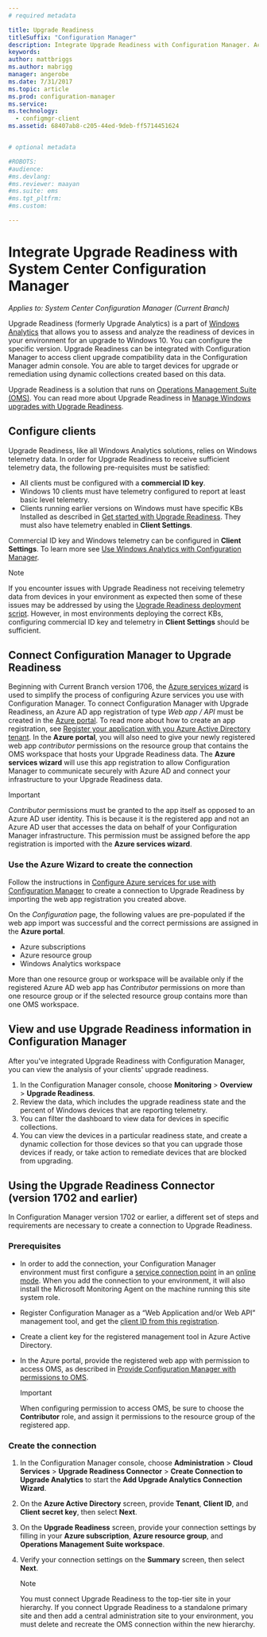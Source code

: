 ```yaml
---
# required metadata

title: Upgrade Readiness
titleSuffix: "Configuration Manager"
description: Integrate Upgrade Readiness with Configuration Manager. Access upgrade compatibility data in your admin console. Target devices for upgrade or remediation.
keywords:
author: mattbriggs
ms.author: mabrigg
manager: angerobe
ms.date: 7/31/2017
ms.topic: article
ms.prod: configuration-manager
ms.service:
ms.technology:
  - configmgr-client
ms.assetid: 68407ab8-c205-44ed-9deb-ff5714451624


# optional metadata

#ROBOTS:
#audience:
#ms.devlang:
#ms.reviewer: maayan
#ms.suite: ems
#ms.tgt_pltfrm:
#ms.custom:

---
```


# Integrate Upgrade Readiness with System Center Configuration Manager

*Applies to: System Center Configuration Manager (Current Branch)*

Upgrade Readiness (formerly Upgrade Analytics) is a part of [Windows Analytics](https://www.microsoft.com/WindowsForBusiness/windows-analytics) that allows you to assess and analyze the readiness of devices in your environment for an upgrade to Windows 10. You can configure the specific version. Upgrade Readiness can be integrated with Configuration Manager to access client upgrade compatibility data in the Configuration Manager admin console. You are able to target devices for upgrade or remediation using dynamic collections created based on this data.

Upgrade Readiness is a solution that runs on [Operations Management Suite (OMS)](/azure/operations-management-suite/operations-management-suite-overview). You can read more about Upgrade Readiness in [Manage Windows upgrades with Upgrade Readiness](/windows/deployment/upgrade/manage-windows-upgrades-with-upgrade-readiness).

## Configure clients

Upgrade Readiness, like all Windows Analytics solutions, relies on Windows telemetry data. In order for Upgrade Readiness to receive sufficient telemetry data, the following pre-requisites must be satisfied:

- All clients must be configured with a **commercial ID key**. 
- Windows 10 clients must have telemetry configured to report at least basic level telemetry.
-  Clients running earlier versions on Windows must have specific KBs Installed as described in [Get started with Upgrade Readiness](/windows/deployment/upgrade/upgrade-readiness-get-started#deploy-the-compatibility-update-and-related-kbs). They must also have telemetry enabled in **Client Settings**.

Commercial ID key and Windows telemetry can be configured in **Client Settings**. To learn more see [Use Windows Analytics with Configuration Manager](../monitor-windows-analytics.md).

>[!NOTE]
>If you encounter issues with Upgrade Readiness not receiving telemetry data from devices in your environment as expected then some of these issues may be addressed by using the [Upgrade Readiness deployment script](/windows/deployment/upgrade/upgrade-readiness-deployment-script). However, in most environments deploying the correct KBs, configuring commercial ID key and telemetry in **Client Settings** should be sufficient.

## Connect Configuration Manager to Upgrade Readiness

Beginning with Current Branch version 1706, the [Azure services wizard](../../../servers/deploy/configure/azure-services-wizard.md) is used to simplify the process of configuring Azure services you use with Configuration Manager. To connect Configuration Manager with Upgrade Readiness, an Azure AD app registration of type *Web app / API* must be created in the [Azure portal](https://portal.azure.com). To read more about how to create an app registration, see [Register your application with you Azure Active Directory tenant](/azure/active-directory/active-directory-app-registration). In the **Azure portal**, you will also need to give your newly registered web app *contributor* permissions on the resource group that contains the OMS workspace that hosts your Upgrade Readiness data. The **Azure services wizard** will use this app registration to allow Configuration Manager to communicate securely with Azure AD and connect your infrastructure to your Upgrade Readiness data.

>[!IMPORTANT]
>*Contributor* permissions must be granted to the app itself as opposed to an Azure AD user identity. This is because it is the registered app and not an Azure AD user that accesses the data on behalf of your Configuration Manager infrastructure. This permission must be assigned before the app registration is imported with the **Azure services wizard**.

### Use the Azure Wizard to create the connection

Follow the instructions in [Configure Azure services for use with Configuration Manager](../../../servers/deploy/configure/azure-services-wizard.md) to create a connection to Upgrade Readiness by importing the web app registration you created above. 

On the *Configuration* page, the following values are pre-populated if the web app import was successful and the correct permissions are assigned in the **Azure portal**. 
-  Azure subscriptions
-  Azure resource group
-  Windows Analytics workspace

More than one resource group or workspace will be available only if the registered Azure AD web app has *Contributor* permissions on more than one resource group or if the selected resource group contains more than one OMS workspace.
 
## View and use Upgrade Readiness information in Configuration Manager

After you've integrated Upgrade Readiness with Configuration Manager, you can view the analysis of your clients' upgrade readiness.

1. In the Configuration Manager console, choose **Monitoring** > **Overview** > **Upgrade Readiness**.
2. Review the data, which includes the upgrade readiness state and the percent of Windows devices that are reporting telemetry.
3. You can filter the dashboard to view data for devices in specific collections.
4. You can view the devices in a particular readiness state, and create a dynamic collection for those devices so that you can upgrade those devices if ready, or take action to remediate devices that are blocked from upgrading.

## Using the Upgrade Readiness Connector (version 1702 and earlier)

In Configuration Manager version 1702 or earlier, a different set of steps and requirements are necessary to create a connection to Upgrade Readiness.

### Prerequisites

- In order to add the connection, your Configuration Manager environment must first configure a [service connection point](/sccm/core/servers/deploy/configure/about-the-service-connection-point) in an [online mode](https://azure.microsoft.com/documentation/articles/resource-group-create-service-principal-portal/). When you add the connection to your environment, it will also install the Microsoft Monitoring Agent on the machine running this site system role.
- Register Configuration Manager as a “Web Application and/or Web API” management tool, and get the [client ID from this registration](https://azure.microsoft.com/documentation/articles/active-directory-integrating-applications/).
- Create a client key for the registered management tool in Azure Active Directory.
- In the Azure portal, provide the registered web app with permission to access OMS, as described in [Provide Configuration Manager with permissions to OMS](https://azure.microsoft.com/documentation/articles/log-analytics-sccm/#provide-configuration-manager-with-permissions-to-oms).

    > [!IMPORTANT]
	> When configuring permission to access OMS, be sure to choose the **Contributor** role, and assign it permissions to the resource group of the registered app.

### Create the connection

1.  In the Configuration Manager console, choose **Administration** > **Cloud Services** > **Upgrade Readiness Connector** > **Create Connection to Upgrade Analytics** to start the **Add Upgrade Analytics Connection Wizard**.
3.  On the **Azure Active Directory** screen, provide **Tenant**, **Client ID**, and **Client secret key**, then select **Next**.
4.  On the **Upgrade Readiness** screen, provide your connection settings by filling in your **Azure subscription**, **Azure resource group**, and **Operations Management Suite workspace**.
5.  Verify your connection settings on the **Summary** screen, then select **Next**.

	> [!NOTE]
	> You must connect Upgrade Readiness to the top-tier site in your hierarchy. If you connect Upgrade Readiness to a standalone primary site and then add a central administration site to your environment, you must delete and recreate the OMS connection within the new hierarchy.
